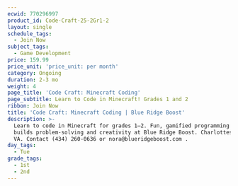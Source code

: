 ```yaml
---
ecwid: 770296997
product_id: Code-Craft-25-2Gr1-2
layout: single
schedule_tags:
  - Join Now
subject_tags:
  - Game Development
price: 159.99
price_unit: 'price_unit: per month'
category: Ongoing
duration: 2-3 mo
weight: 4
page_title: 'Code Craft: Minecraft Coding'
page_subtitle: Learn to Code in Minecraft! Grades 1 and 2
ribbon: Join Now
title: 'Code Craft: Minecraft Coding | Blue Ridge Boost'
description: >-
  Learn to code in Minecraft for grades 1–2. Fun, gamified programming that
  builds problem-solving and creativity at Blue Ridge Boost. Charlottesville,
  VA. Contact (434) 260-0636 or nora@blueridgeboost.com .
day_tags:
  - Tue
grade_tags:
  - 1st
  - 2nd
---
```



